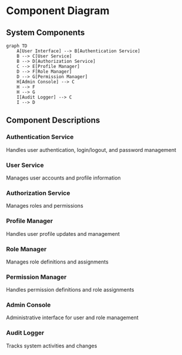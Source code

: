 # Component Diagram

## System Components

```mermaid
graph TD
    A[User Interface] --> B[Authentication Service]
    B --> C[User Service]
    B --> D[Authorization Service]
    C --> E[Profile Manager]
    D --> F[Role Manager]
    D --> G[Permission Manager]
    H[Admin Console] --> C
    H --> F
    H --> G
    I[Audit Logger] --> C
    I --> D
```

## Component Descriptions
### Authentication Service
Handles user authentication, login/logout, and password management

### User Service
Manages user accounts and profile information

### Authorization Service
Manages roles and permissions

### Profile Manager
Handles user profile updates and management

### Role Manager
Manages role definitions and assignments

### Permission Manager
Handles permission definitions and role assignments

### Admin Console
Administrative interface for user and role management

### Audit Logger
Tracks system activities and changes